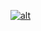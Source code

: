 [![alt](http://nightly.codenvy-stg.com/factory/resources/factory-white.png)](http://nightly.codenvy-stg.com/factory?id=7f03sc1syyik5q4s)
